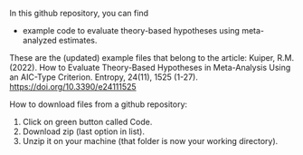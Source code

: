 
In this github repository, you can find 
- example code to evaluate theory-based hypotheses using meta-analyzed estimates.

These are the (updated) example files that belong to the article:
Kuiper, R.M. (2022). How to Evaluate Theory-Based Hypotheses in Meta-Analysis Using an AIC-Type Criterion. Entropy, 24(11), 1525 (1-27).
https://doi.org/10.3390/e24111525



How to download files from a github repository:

1. Click on green button called Code.
2. Download zip (last option in list).
3. Unzip it on your machine (that folder is now your working directory).


